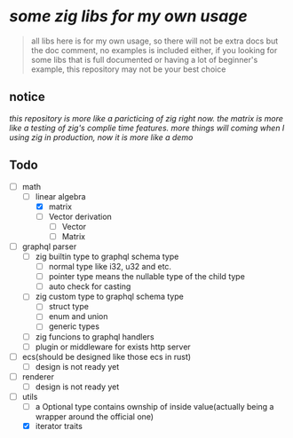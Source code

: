 # *some zig libs for my own usage*

> all libs here is for my own usage, so there will not be extra docs but the doc comment, no examples is included either, if you looking for some libs that is full documented or having a lot of beginner's example, this repository may not be your best choice
## notice
*this repository is more like a paricticing of zig right now. the matrix is more like a testing of zig's complie time features. more things will coming when I using zig in production, now it is more like a demo*
## Todo
 - [ ] math
	 - [ ] linear algebra
		 - [x] matrix
		 - [ ] Vector derivation
			 - [ ] Vector
			 - [ ] Matrix
- [ ] graphql parser
	- [ ] zig builtin type to graphql schema type
		- [ ] normal type like i32, u32 and etc.
		- [ ] pointer type means the nullable type of the child type
		- [ ] auto check for casting
	- [ ] zig custom type to graphql schema type
		- [ ] struct type
		- [ ] enum and union
		- [ ] generic types
	- [ ] zig funcions to graphql handlers
	- [ ] plugin or middleware for exists http server
- [ ] ecs(should be designed like those ecs in rust)
	- [ ] design is not ready yet
- [ ] renderer
	- [ ] design is not ready yet
- [ ] utils
	- [ ] a Optional type contains ownship of inside value(actually being a wrapper around the official one)
	- [x] iterator traits 
